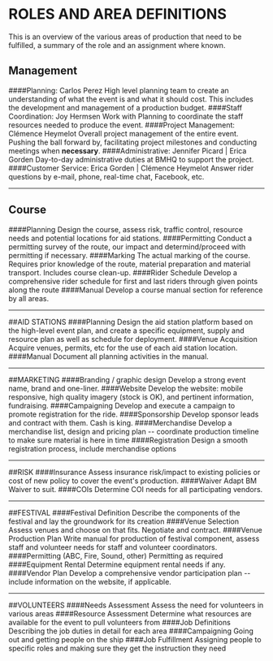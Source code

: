 # ROLES AND AREA DEFINITIONS
This is an overview of the various areas of production that need to be fulfilled, a summary of the role and an assignment where known.

## Management
####Planning: Carlos Perez
High level planning team to create an understanding of what the event is and what it should cost. This includes the development and management of a production budget.
####Staff Coordination: Joy Hermsen
Work with Planning to coordinate the staff resources needed to produce the event.
####Project Management: Clémence Heymelot
Overall project management of the entire event. Pushing the ball forward by, facilitating project milestones and conducting meetings when **necessary**.
####Administrative: Jennifer Picard | Erica Gorden
Day-to-day administrative duties at BMHQ to support the project.
####Customer Service: Erica Gorden | Clémence Heymelot
Answer rider questions by e-mail, phone, real-time chat, Facebook, etc.

---

## Course
####Planning
Design the course, assess risk, traffic control, resource needs and potential locations for aid stations.
####Permitting
Conduct a permitting survey of the route, our impact and determind/proceed with permitting if necessary.
####Marking
The actual marking of the course. Requires prior knowledge of the route, material preparation and material transport. Includes course clean-up.
####Rider Schedule
Develop a comprehensive rider schedule for first and last riders through given points along the route
####Manual
Develop a course manual section for reference by all areas.

---

##AID STATIONS
####Planning
Design the aid station platform based on the high-level event plan, and create a specific equipment, supply and resource plan as well as schedule for deployment.
####Venue Acquisition
Acquire venues, permits, etc for the use of each aid station location.
####Manual
Document all planning activities in the manual.

---

##MARKETING
####Branding / graphic design
Develop a strong event name, brand and one-liner.
####Website
Develop the website: mobile responsive, high quality imagery (stock is OK), and pertinent information, fundraising.
####Campaigning
Develop and execute a campaign to promote registration for the ride.
####Sponsorship
Develop sponsor leads and contract with them. Cash is king.
####Merchandise
Develop a merchandise list, design and pricing plan -- coordinate production timeline to make sure material is here in time
####Registration
Design a smooth registration process, include merchandise options

---

##RISK
####Insurance
Assess insurance risk/impact to existing policies or cost of new policy to cover the event's production.
####Waiver
Adapt BM Waiver to suit.
####COIs
Determine COI needs for all participating vendors.

---

##FESTIVAL
####Festival Definition
Describe the components of the festival and lay the groundwork for its creation
####Venue Selection
Assess venues and choose on that fits. Negotiate and contract.
####Venue Production Plan
Write manual for production of festival component, assess staff and volunteer needs for staff and volunteer coordinators.
####Permitting (ABC, Fire, Sound, other)
Permitting as required
####Equipment Rental
Determine equipment rental needs if any.
####Vendor Plan
Develop a comprehensive vendor participation plan -- include information on the website, if applicable.

---

##VOLUNTEERS
####Needs Assessment
Assess the need for volunteers in various areas
####Resource Assessment
Determine what resources are available for the event to pull volunteers from
####Job Definitions
Describing the job duties in detail for each area
####Campaigning
Going out and getting people on the ship
####Job Fulfillment
Assigning people to specific roles and making sure they get the instruction they need


